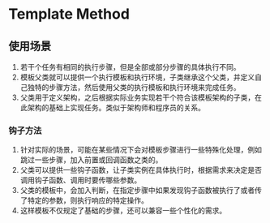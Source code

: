 # Template Method

## 使用场景
1. 若干个任务有相同的执行步骤，但是全部或部分步骤的具体执行不同。
2. 模板父类就可以提供一个执行模板和执行环境，子类继承这个父类，并定义自己独特的步骤方法，然后使用父类的执行模板和执行环境来完成任务。
3. 父类用于定义架构，之后根据实际业务实现若干个符合该模板架构的子类，在此架构的基础上实现任务。类似于架构师和程序员的关系。

### 钩子方法
1. 针对实际的场景，可能在某些情况下会对模板步骤进行一些特殊化处理，例如跳过一些步骤，加入前置或回调函数之类的。
2. 父类可以提供一些钩子函数，让子类实例在具体执行时，根据需求来决定是否调用钩子函数、调用时要传哪些参数。
3. 父类的模板中，会加入判断，在指定步骤中如果发现钩子函数被执行了或者传了特定的参数，则执行响应的特定操作。
4. 这样模板不仅规定了基础的步骤，还可以兼容一些个性化的需求。

